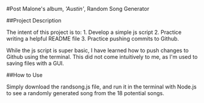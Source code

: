 #Post Malone's album, *'Austin'*, Random Song Generator

##Project Description

The intent of this project is to:
    1. Develop a simple js script
    2. Practice writing a helpful README file
    3. Practice pushing commits to Github.

While the js script is super basic, I have learned how to push changes to Github using the terminal. This did not come intuitively to me, as I'm used to saving files with a GUI.

##How to Use

Simply download the randsong.js file, and run it in the terminal with Node.js to see a randomly generated song from the 18 potential songs.